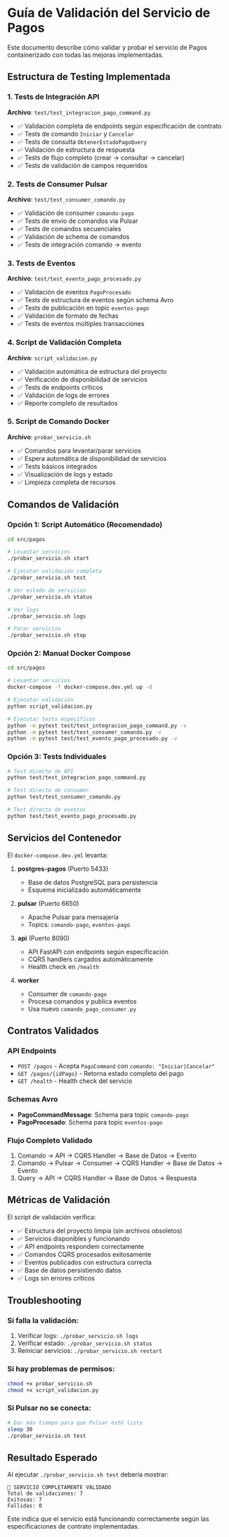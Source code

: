 # Guía de Validación del Servicio de Pagos

Este documento describe cómo validar y probar el servicio de Pagos containerizado con todas las mejoras implementadas.

## Estructura de Testing Implementada

### 1. Tests de Integración API
**Archivo**: `test/test_integracion_pago_command.py`
- ✅ Validación completa de endpoints según especificación de contrato
- ✅ Tests de comando `Iniciar` y `Cancelar` 
- ✅ Tests de consulta `ObtenerEstadoPagoQuery`
- ✅ Validación de estructura de respuesta
- ✅ Tests de flujo completo (crear → consultar → cancelar)
- ✅ Tests de validación de campos requeridos

### 2. Tests de Consumer Pulsar
**Archivo**: `test/test_consumer_comando.py`
- ✅ Validación de consumer `comando-pago`
- ✅ Tests de envío de comandos via Pulsar
- ✅ Tests de comandos secuenciales
- ✅ Validación de schema de comandos
- ✅ Tests de integración comando → evento

### 3. Tests de Eventos
**Archivo**: `test/test_evento_pago_procesado.py`
- ✅ Validación de eventos `PagoProcesado`
- ✅ Tests de estructura de eventos según schema Avro
- ✅ Tests de publicación en topic `eventos-pago`
- ✅ Validación de formato de fechas
- ✅ Tests de eventos múltiples transacciones

### 4. Script de Validación Completa
**Archivo**: `script_validacion.py`
- ✅ Validación automática de estructura del proyecto
- ✅ Verificación de disponibilidad de servicios
- ✅ Tests de endpoints críticos
- ✅ Validación de logs de errores
- ✅ Reporte completo de resultados

### 5. Script de Comando Docker
**Archivo**: `probar_servicio.sh`
- ✅ Comandos para levantar/parar servicios
- ✅ Espera automática de disponibilidad de servicios
- ✅ Tests básicos integrados
- ✅ Visualización de logs y estado
- ✅ Limpieza completa de recursos

## Comandos de Validación

### Opción 1: Script Automático (Recomendado)
```bash
cd src/pagos

# Levantar servicios
./probar_servicio.sh start

# Ejecutar validación completa
./probar_servicio.sh test

# Ver estado de servicios
./probar_servicio.sh status

# Ver logs
./probar_servicio.sh logs

# Parar servicios
./probar_servicio.sh stop
```

### Opción 2: Manual Docker Compose
```bash
cd src/pagos

# Levantar servicios
docker-compose -f docker-compose.dev.yml up -d

# Ejecutar validación
python script_validacion.py

# Ejecutar tests específicos
python -m pytest test/test_integracion_pago_command.py -v
python -m pytest test/test_consumer_comando.py -v
python -m pytest test/test_evento_pago_procesado.py -v
```

### Opción 3: Tests Individuales
```bash
# Test directo de API
python test/test_integracion_pago_command.py

# Test directo de consumer
python test/test_consumer_comando.py

# Test directo de eventos
python test/test_evento_pago_procesado.py
```

## Servicios del Contenedor

El `docker-compose.dev.yml` levanta:

1. **postgres-pagos** (Puerto 5433)
   - Base de datos PostgreSQL para persistencia
   - Esquema inicializado automáticamente

2. **pulsar** (Puerto 6650)
   - Apache Pulsar para mensajería
   - Topics: `comando-pago`, `eventos-pago`

3. **api** (Puerto 8090) 
   - API FastAPI con endpoints según especificación
   - CQRS handlers cargados automáticamente
   - Health check en `/health`

4. **worker**
   - Consumer de `comando-pago`
   - Procesa comandos y publica eventos
   - Usa nuevo `comando_pago_consumer.py`

## Contratos Validados

### API Endpoints
- `POST /pagos` - Acepta `PagoCommand` con `comando: "Iniciar|Cancelar"`
- `GET /pagos/{idPago}` - Retorna estado completo del pago
- `GET /health` - Health check del servicio

### Schemas Avro
- **PagoCommandMessage**: Schema para topic `comando-pago`
- **PagoProcesado**: Schema para topic `eventos-pago`

### Flujo Completo Validado
1. Comando → API → CQRS Handler → Base de Datos → Evento
2. Comando → Pulsar → Consumer → CQRS Handler → Base de Datos → Evento
3. Query → API → CQRS Handler → Base de Datos → Respuesta

## Métricas de Validación

El script de validación verifica:
- ✅ Estructura del proyecto limpia (sin archivos obsoletos)
- ✅ Servicios disponibles y funcionando
- ✅ API endpoints respondem correctamente
- ✅ Comandos CQRS procesados exitosamente
- ✅ Eventos publicados con estructura correcta
- ✅ Base de datos persistiendo datos
- ✅ Logs sin errores críticos

## Troubleshooting

### Si falla la validación:
1. Verificar logs: `./probar_servicio.sh logs`
2. Verificar estado: `./probar_servicio.sh status`
3. Reiniciar servicios: `./probar_servicio.sh restart`

### Si hay problemas de permisos:
```bash
chmod +x probar_servicio.sh
chmod +x script_validacion.py
```

### Si Pulsar no se conecta:
```bash
# Dar más tiempo para que Pulsar esté listo
sleep 30
./probar_servicio.sh test
```

## Resultado Esperado

Al ejecutar `./probar_servicio.sh test` debería mostrar:
```
🎉 SERVICIO COMPLETAMENTE VALIDADO
Total de validaciones: 7
Exitosas: 7
Fallidas: 0
```

Este indica que el servicio está funcionando correctamente según las especificaciones de contrato implementadas.
